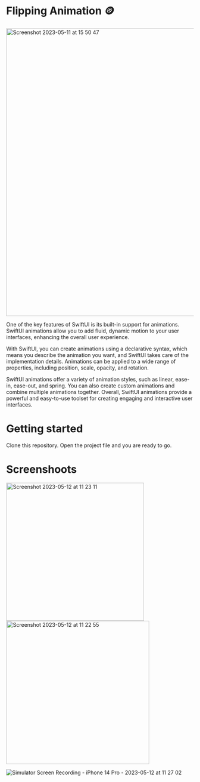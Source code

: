 # Flipping Animation 🪙

<img width="771" alt="Screenshot 2023-05-11 at 15 50 47" src="https://github.com/FilipNesic/FlippingAnimatioSwiftUI/assets/110664188/736cd537-1527-4623-a222-63fd5685439a">

One of the key features of SwiftUI is its built-in support for animations. SwiftUI animations allow you to add fluid, dynamic motion to your user interfaces, enhancing the overall user experience.

With SwiftUI, you can create animations using a declarative syntax, which means you describe the animation you want, and SwiftUI takes care of the implementation details. Animations can be applied to a wide range of properties, including position, scale, opacity, and rotation.

SwiftUI animations offer a variety of animation styles, such as linear, ease-in, ease-out, and spring. You can also create custom animations and combine multiple animations together. Overall, SwiftUI animations provide a powerful and easy-to-use toolset for creating engaging and interactive user interfaces.

# Getting started

Clone this repository.
Open the project file and you are ready to go.

# Screenshoots
<img width="370" alt="Screenshot 2023-05-12 at 11 23 11" src="https://github.com/FilipNesic/FlippingAnimatioSwiftUI/assets/110664188/ec5ec8d2-5d45-4a94-b259-dba9c02d3013">
<img width="384" alt="Screenshot 2023-05-12 at 11 22 55" src="https://github.com/FilipNesic/FlippingAnimatioSwiftUI/assets/110664188/d04448d7-284d-46ae-aac8-1b9bd38d9b46">


![Simulator Screen Recording - iPhone 14 Pro - 2023-05-12 at 11 27 02](https://github.com/FilipNesic/FlippingAnimatioSwiftUI/assets/110664188/8073a511-c023-44b9-b8b0-b960eaefc871)
